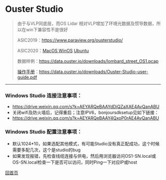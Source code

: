 # Ouster Studio

> 由于与VLP同底层，而OS Lidar 相对VLP增加了环境光数据及惯导数据，所以在win下兼容性不是很好
>
> ASIC2019：https://www.paraview.org/ousterstudio/
>
> ASIC2020：[MacOS ](https://go.ouster.io/cs/c/?cta_guid=bd744496-2789-4b1a-9e99-056d8f903650&placement_guid=ade40460-6a37-48b6-b859-fa0e52255fdd&portal_id=5054152&canon=https%3A%2F%2Fgo.ouster.io%2Fbeta-program%2Fbeta-10%2F&redirect_url=APefjpHKHUppAoBCIFx23oSGdVVUN7m6Ln1xgitfIMZnD5xPR1df_L_9NgU9ZQpqZgm2LmXaAqaS05U7ToPIj8XrM90JBRH3YXLMlQx7BW2DpLMwiX1MSiyRko70ZXC-RsxTNECorwALSga8Tl8W0Hfkvw9eHzGDj3sMyjZ6mx9Ih6dYpTYYDTDtGPAZ2FoGgegJsLIb0yS7FJWGXYbmFJ9Ijfc1jXUAvR0B5rS4jLGu8j6ui0CwRQCApvxG6FzP9BhFtqInYVO9V6hngMNg3yb8EKeBt5gaFwxD2aGEOMuFB-FvpTPMJwU&click=11b0b6ff-59ff-4e0f-a23a-09d212ed4654&hsutk=f7f9fa89a9b3a83930a447116d9a1796&signature=AAH58kFiULUf52iKM_ikqlYmcBnqjsbzsg&utm_referrer=https%3A%2F%2Fgo.ouster.io%2Fbeta-program%2Fbeta-12%2F&pageId=29569243223&__hstc=82216777.f7f9fa89a9b3a83930a447116d9a1796.1589280439546.1593315868863.1594976668255.12&__hssc=82216777.1.1594976668255&__hsfp=541242985&contentType=landing-page)   [WinOS](https://go.ouster.io/cs/c/?cta_guid=89a2d6b1-39af-4702-9cbe-cc220ba8c8a8&placement_guid=c19f3bee-095c-4adc-921a-0a9d7d5f8a0b&portal_id=5054152&canon=https%3A%2F%2Fgo.ouster.io%2Fbeta-program%2Fbeta-10%2F&redirect_url=APefjpFPIxxp2QtQGriGtGiMtJq0TeQUm9Wp9KcwSzXHxp3Sw-1q_svhzPCOf7x1xqe11lSpBoZrwROUzR1ynQko-u9QDnzR7flDZafRlQq31083AfOVphZWObXYsOs3PKhlvn2dfEYrXLpaobpKYjMFjastEm98yhCun4zj0Lu0AFY7rpVXFYub1o5NisiVviyzO9EOkqUhgs-ksb-jAGymTfbSJRFmKCDGWxfxnzie234W2NEFn9-DS5-l06WGBnxO9eRRH--8B5iJ_Ti6QjqQD8y9Fc6xkFrw0etrHfEY1H0fRyqwLx0&click=3fbca559-f06f-446f-b1c3-ac6eda3c7200&hsutk=f7f9fa89a9b3a83930a447116d9a1796&signature=AAH58kE930qa6rNta96-s7cttuyBevnvHA&utm_referrer=https%3A%2F%2Fgo.ouster.io%2Fbeta-program%2Fbeta-12%2F&pageId=29569243223&__hstc=82216777.f7f9fa89a9b3a83930a447116d9a1796.1589280439546.1593315868863.1594976668255.12&__hssc=82216777.1.1594976668255&__hsfp=541242985&contentType=landing-page)    [Ubuntu](https://go.ouster.io/cs/c/?cta_guid=960c9f5e-c39a-48c0-9780-8e8eb1e620fa&placement_guid=f479e2d1-d422-414b-92c5-0c2bde378087&portal_id=5054152&canon=https%3A%2F%2Fgo.ouster.io%2Fbeta-program%2Fbeta-10%2F&redirect_url=APefjpFKkhqrSRzJFbjsrpA6WNUgFn6V8ddaQHYzhdBZtLx3vwgV77IVPRaPkUeDZWvX78oITtJagqILLZHKE2iam8crewgWPOELjSw9eaidYCQs5DuAP-nQXRirDdxaf3jC8BGl9_t9EHgEa_BcyH9Oj7fp6pgJq42eCsolJLHiKWrqDtnh5yYTkQnmiKIKv8cp7TjAnHDDNhcrtVZsjUqzR1x5oABC8-wkdLjP8W7gQzCWMNIOGKY7H58V-QHL8FPFdG8dH2DAIWcjpCrGdpE9UDIvfiDczC3YbBSCUN0SRLYzR_aHuro&click=9eae6814-8d64-4b39-9dc9-ba0bdbcb8d16&hsutk=f7f9fa89a9b3a83930a447116d9a1796&signature=AAH58kH_jyW1je_4agHtTyBXv-qkhEySdA&utm_referrer=https%3A%2F%2Fgo.ouster.io%2Fbeta-program%2Fbeta-12%2F&pageId=29569243223&__hstc=82216777.f7f9fa89a9b3a83930a447116d9a1796.1589280439546.1593315868863.1594976668255.12&__hssc=82216777.1.1594976668255&__hsfp=541242985&contentType=landing-page)
>
> 数据样例：https://data.ouster.io/downloads/lombard_street_OS1.pcap
>
> [操作手册](https://ouster.atlassian.net/wiki/spaces/SUPPORT/pages/924090373?atlOrigin=eyJpIjoiNTk4MWFjMjk3MzgxNGRlNzg0NjI5Njc0OGY3ODkwN2IiLCJwIjoiYyJ9)：https://data.ouster.io/downloads/Ouster-Studio-user-guide.pdf

---
### Windows Studio 连接注意事项：

- https://drive.weixin.qq.com/s?k=AEYARQeBAAYdDiQZaXAE4AvQanABU
- 关闭wifi及防火墙后，记得重启；注意IPV6，bonjoursdksetup见如下链接：
- https://drive.weixin.qq.com/s?k=AEYARQeBAAY4QxoP0rAE4AvQanABU

### Windows Studio 配置注意事项：

- 默认1024*10，如果选配其他模式，有可能Studio没有真正配成功，这个时候需要多配几次，这个是studio的bug
- 如果发现报错，先检查线缆连接与供电，然后用浏览器访问OS1-SN.local或OS-SN.local检查一下是否可以访问，同时Ping一下对应IP或host



[回首页](README)